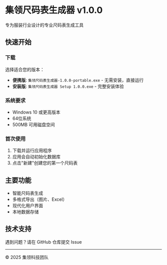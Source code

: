 # 集领尺码表生成器 v1.0.0

专为服装行业设计的专业尺码表生成工具

## 快速开始

### 下载

选择适合您的版本：

- **便携版**: `集领尺码表生成器-1.0.0-portable.exe` - 无需安装，直接运行
- **安装版**: `集领尺码表生成器 Setup 1.0.0.exe` - 完整安装体验

### 系统要求

- Windows 10 或更高版本
- 64位系统
- 500MB 可用磁盘空间

### 首次使用

1. 下载并运行应用程序
2. 应用会自动初始化数据库
3. 点击"新建"创建您的第一个尺码表

## 主要功能

- 智能尺码表生成
- 多格式导出（图片、Excel）
- 现代化用户界面
- 本地数据存储

## 技术支持

遇到问题？请在 GitHub 仓库提交 Issue

---

© 2025 集领科技团队

